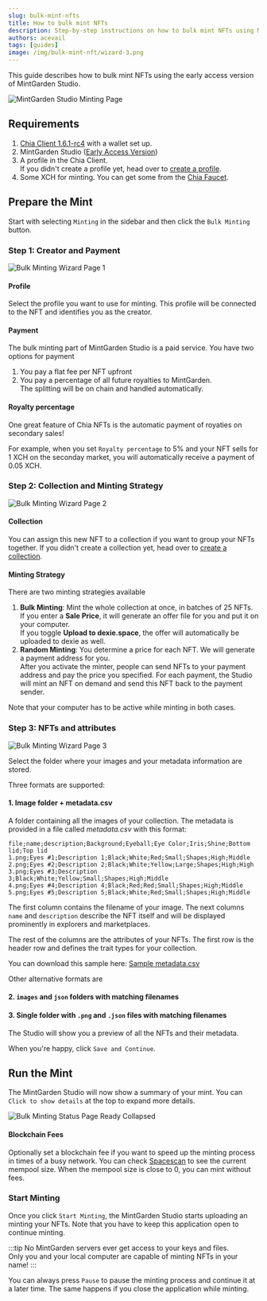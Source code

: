 ```yaml
---
slug: bulk-mint-nfts
title: How to bulk mint NFTs
description: Step-by-step instructions on how to bulk mint NFTs using MintGarden Studio.
authors: acevail
tags: [guides]
image: /img/bulk-mint-nft/wizard-3.png
---
```


This guide describes how to bulk mint NFTs using the early access version
of MintGarden Studio.

![MintGarden Studio Minting Page](/img/bulk-mint-nft/wizard-3.png)

<!--truncate-->

## Requirements

1. [Chia Client 1.6.1-rc4](https://github.com/Chia-Network/chia-blockchain/releases/tag/1.6.1-rc4) with a wallet set up.
2. MintGarden Studio ([Early Access Version](https://mintgarden.io/mint))
3. A profile in the Chia Client. <br/> If you didn't create a profile yet, head over
   to [create a profile](/mintgarden-studio/create-a-profile).
4. Some XCH for minting. You can get some from the [Chia Faucet](https://faucet.chia.net/).

## Prepare the Mint

Start with selecting `Minting` in the sidebar and then click the `Bulk Minting` button.

### Step 1: Creator and Payment

![Bulk Minting Wizard Page 1](/img/bulk-mint-nft/wizard-1.png)

#### Profile

Select the profile you want to use for minting. This profile will be connected to the NFT and identifies you as the
creator.

#### Payment

The bulk minting part of MintGarden Studio is a paid service. You have two options for payment

1. You pay a flat fee per NFT upfront
2. You pay a percentage of all future royalties to MintGarden.  
   The splitting will be on chain and handled automatically.

#### Royalty percentage

One great feature of Chia NFTs is the automatic payment of royaties on secondary sales!

For example, when you set `Royalty percentage` to 5% and your NFT sells for 1 XCH on the seconday market, you will
automatically receive a payment of 0.05 XCH.

### Step 2: Collection and Minting Strategy

![Bulk Minting Wizard Page 2](/img/bulk-mint-nft/wizard-2-bulk.png)

#### Collection

You can assign this new NFT to a collection if you want to group your NFTs together.
If you didn't create a collection yet, head over to [create a collection](/mintgarden-studio/create-a-collection).

#### Minting Strategy

There are two minting strategies available

1. **Bulk Minting**: Mint the whole collection at once, in batches of 25 NFTs.   
  If you enter a **Sale Price**, it will generate an offer file for you and put it on your computer.  
  If you toggle **Upload to dexie.space**, the offer will automatically be uploaded to dexie as well.
2. **Random Minting**: You determine a price for each NFT. We will generate a payment address for you.   
  After you activate the minter, people can send NFTs to your payment address and pay the price you specified.
  For each payment, the Studio will mint an NFT on demand and send this NFT back to the payment sender.

Note that your computer has to be active while minting in both cases.

### Step 3: NFTs and attributes

![Bulk Minting Wizard Page 3](/img/bulk-mint-nft/wizard-3.png)

Select the folder where your images and your metadata information are stored.

Three formats are supported:

#### 1. Image folder + metadata.csv

A folder containing all the images of your collection. The metadata is provided in a file called *metadata.csv* with
   this format:

```csv
file;name;description;Background;Eyeball;Eye Color;Iris;Shine;Bottom lid;Top lid
1.png;Eyes #1;Description 1;Black;White;Red;Small;Shapes;High;Middle
2.png;Eyes #2;Description 2;Black;White;Yellow;Large;Shapes;High;High
3.png;Eyes #3;Description 3;Black;White;Yellow;Small;Shapes;High;Middle
4.png;Eyes #4;Description 4;Black;Red;Red;Small;Shapes;High;Middle
5.png;Eyes #5;Description 5;Black;White;Red;Small;Shapes;High;Middle
```

The first column contains the filename of your image. The next columns `name` and `description` describe the NFT itself and will be displayed prominently in explorers and marketplaces.

The rest of the columns are the attributes of your NFTs. The first row is the header row and defines the trait types for your collection.

You can download this sample here: <a target="_blank" href='/assets/metadata.csv'>Sample metadata.csv</a>

Other alternative formats are

#### 2. `images` and `json` folders with matching filenames
#### 3.  Single folder with `.png` and `.json` files with matching filenames
    
The Studio will show you a preview of all the NFTs and their metadata.

When you're happy, click `Save and Continue`.

## Run the Mint

The MintGarden Studio will now show a summary of your mint. You can `Click to show details` at the top to expand more details.

![Bulk Minting Status Page Ready Collapsed](/img/bulk-mint-nft/mint-status-ready-collapsed.png)

#### Blockchain Fees

Optionally set a blockchain fee if you want to speed up the minting process in times of a busy network.
You can check [Spacescan](https://www.spacescan.io/xch/insight/mempool-size) to see the current mempool size.
When the mempool size is close to 0, you can mint without fees.

### Start Minting

Once you click `Start Minting`, the MintGarden Studio starts uploading an minting your NFTs. Note that you have to keep this application open to continue minting.

:::tip
No MintGarden servers ever get access to your keys and files.  
Only you and your local computer are capable of minting NFTs in your name!
:::

You can always press `Pause` to pause the minting process and continue it at a later time.
The same happens if you close the application while minting.